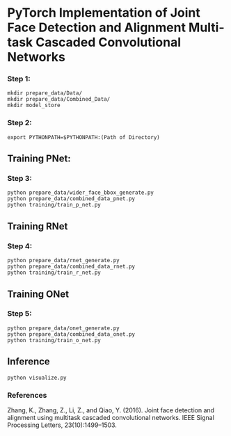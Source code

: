 # PyTorch Implementation of Joint Face Detection and Alignment Multi-task Cascaded Convolutional Networks 

### Step 1:
```Shell
mkdir prepare_data/Data/
mkdir prepare_data/Combined_Data/
mkdir model_store
```

### Step 2:
```Shell
export PYTHONPATH=$PYTHONPATH:(Path of Directory)
```

## Training PNet:

### Step 3:
```Shell
python prepare_data/wider_face_bbox_generate.py
python prepare_data/combined_data_pnet.py
python training/train_p_net.py
```

## Training RNet

### Step 4:
```Shell
python prepare_data/rnet_generate.py
python prepare_data/combined_data_rnet.py
python training/train_r_net.py
```

## Training ONet

### Step 5:
```Shell
python prepare_data/onet_generate.py
python prepare_data/combined_data_onet.py
python training/train_o_net.py
```

## Inference

```Shell
python visualize.py
```

### References
Zhang, K., Zhang, Z., Li, Z., and Qiao, Y. (2016). Joint face detection and alignment using multitask cascaded convolutional networks. IEEE Signal Processing Letters, 23(10):1499–1503.
